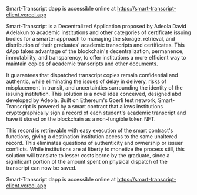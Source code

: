 Smart-Transcript dapp is accessible online at https://smart-transcript-client.vercel.app

Smart-Transcript is a Decentralized Application proposed by Adeola David Adelakun to academic institutions and other categories of certificate issuing bodies for a smarter approach to managing the storage, retrieval, and distribution of their graduates' academic transcripts and certificates. This dApp takes advantage of the blockchain's decentralization, permanence, immutability, and transparency, to offer institutions a more efficient way to maintain copies of academic transcripts and other documents. 

It guarantees that dispatched transcript copies remain confidential and authentic, while eliminating the issues of delay in delivery, risks of misplacement in transit, and uncertainties surrounding the identity of the issuing institution. This solution is a novel idea conceived, designed abd developed by Adeola. Built on Ethereum's Goerli test network, Smart-Transcript is powered by a smart contract that allows institutions cryptographically sign a record of each student's academic transcript and have it stored on the blockchain as a non-fungible token NFT. 

This record is retrievable with easy execution of the smart contract's functions, giving a destination institution access to the same unaltered record. This eliminates questions of authenticity and ownership or issuer conflicts. While institutions are at liberty to monetize the process still, this solution will translate to lesser costs borne by the graduate, since a significant portion of the amount spent on physical dispatch of the transcript can now be saved.

Smart-Transcript dapp is accessible online at https://smart-transcript-client.vercel.app
